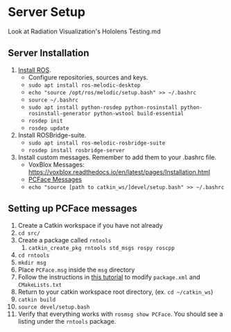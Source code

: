# Server Setup

Look at Radiation Visualization's Hololens Testing.md

## Server Installation

1. [Install ROS](http://wiki.ros.org/melodic/Installation/Ubuntu).
    - Configure repositories, sources and keys.
    - `sudo apt install ros-melodic-desktop`
    - `echo "source /opt/ros/melodic/setup.bash" >> ~/.bashrc`
    - `source ~/.bashrc`
    - `sudo apt install python-rosdep python-rosinstall python-rosinstall-generator python-wstool build-essential`
    - `rosdep init`
    - `rosdep update`
1. Install ROSBridge-suite.
    - `sudo apt install ros-melodic-rosbridge-suite`
    - `rosdep install rosbridge-server`
1. Install custom messages. Remember to add them to your .bashrc file.
    - VoxBlox Messages: https://voxblox.readthedocs.io/en/latest/pages/Installation.html
    - [PCFace Messages](#setting-up-pcface-messages)
    - `echo "source [path to catkin_ws/]devel/setup.bash" >> ~/.bashrc`

## Setting up PCFace messages

1. Create a Catkin workspace if you have not already
1. `cd src/`
1. Create a package called `rntools`
    1. `catkin_create_pkg rntools std_msgs rospy roscpp`
1. `cd rntools`
1. `mkdir msg`
1. Place `PCFace.msg` inside the `msg` directory
1. Follow the instructions in [this tutorial](http://wiki.ros.org/ROS/Tutorials/CreatingMsgAndSrv#Creating_a_msg) to modify `package.xml` and `CMakeLists.txt`
1. Return to your catkin workspace root directory, (ex. `cd ~/catkin_ws`)
1. `catkin build`
1. `source devel/setup.bash`
1. Verify that everything works with `rosmsg show PCFace`. You should see a listing under the `rntools` package.
